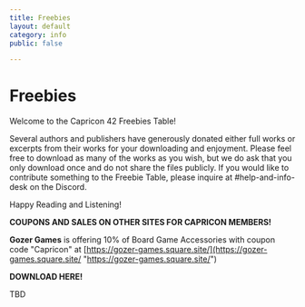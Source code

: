```yaml
---
title: Freebies
layout: default
category: info
public: false

---
```

# Freebies

Welcome to the Capricon 42 Freebies Table!

Several authors and publishers have generously donated either full works or excerpts from their works for your downloading and enjoyment. Please feel free to download as many of the works as you wish, but we do ask that you only download once and do not share the files publicly. If you would like to contribute something to the Freebie Table, please inquire at #help-and-info-desk on the Discord.

Happy Reading and Listening!

**COUPONS AND SALES ON OTHER SITES FOR CAPRICON MEMBERS!**

**Gozer Games** is offering 10% of Board Game Accessories with coupon code "Capricon" at [https://gozer-games.square.site/](https://gozer-games.square.site/ "https://gozer-games.square.site/")

**DOWNLOAD HERE!**

TBD